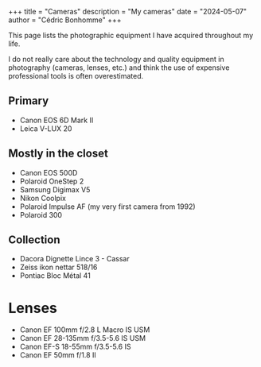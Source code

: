 +++
title = "Cameras"
description = "My cameras"
date = "2024-05-07"
author = "Cédric Bonhomme"
+++

This page lists the photographic equipment I have acquired throughout my life.

I do not really care about the technology and quality equipment in
photography (cameras, lenses, etc.) and think the use of expensive
professional tools is often overestimated. 


## Primary

- Canon EOS 6D Mark II
- Leica V-LUX 20


## Mostly in the closet

- Canon EOS 500D
- Polaroid OneStep 2
- Samsung Digimax V5
- Nikon Coolpix
- Polaroid Impulse AF (my very first camera from 1992)
- Polaroid 300


## Collection

- Dacora Dignette Lince 3 - Cassar
- Zeiss ikon nettar 518/16
- Pontiac Bloc Métal 41


# Lenses

- Canon EF 100mm f/2.8 L Macro IS USM
- Canon EF 28-135mm f/3.5-5.6 IS USM
- Canon EF-S 18-55mm f/3.5-5.6 IS
- Canon EF 50mm f/1.8 II

